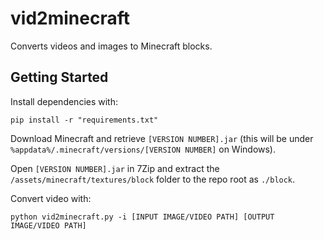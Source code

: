 # vid2minecraft

Converts videos and images to Minecraft blocks.

## Getting Started

Install dependencies with:

    pip install -r "requirements.txt"

Download Minecraft and retrieve `[VERSION NUMBER].jar` (this will be under `%appdata%/.minecraft/versions/[VERSION NUMBER]` on Windows).

Open `[VERSION NUMBER].jar` in 7Zip and extract the `/assets/minecraft/textures/block` folder to the repo root as `./block`.

Convert video with:

    python vid2minecraft.py -i [INPUT IMAGE/VIDEO PATH] [OUTPUT IMAGE/VIDEO PATH]
